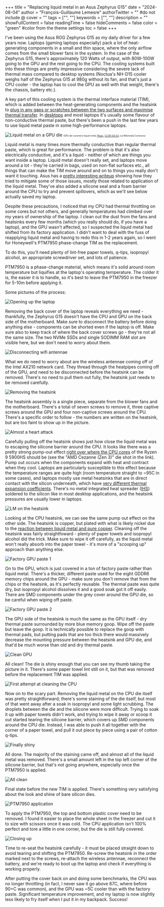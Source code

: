 +++
title = "Replacing liquid metal in an Asus Zephyrus G15"
date = "2024-08-04"
author = "François-Guillaume Lemesre"
authorTwitter = "" #do not include @
cover = ""
tags = ["", ""]
keywords = ["", ""]
description = ""
showFullContent = false
readingTime = false
hideComments = false
color = "green" #color from the theme settings
toc = false
+++

I've been using the Asus ROG Zephyrus G15 as my daily driver for a few years now. Laptops (gaming laptops especially) pack a lot of heat-generating components in a small and thin space, where the only airflow comes from the small blower fans in the system. In the case of the Zephyrus G15, there's approximately 120 Watts of output, with 80W-100W going to the GPU and the rest going to the CPU. The cooling systems built into these things are pretty impressive considering the severe lack of thermal mass compared to desktop systems (Noctua's NH-D15 cooler weighs half of the Zephyrus G15 at 980g without its fan, and that's just a CPU cooler - the laptop has to cool the GPU as well with that weight, there's the chassis, battery etc.).

A key part of this cooling system is the thermal interface material (TIM), which is added between the heat-generating components and the heatsink to [plug in any gaps or scratches between the two surfaces and maximise thermal transfer](https://gamersnexus.net/guides/3346-thermal-paste-application-benchmark-too-much-thermal-paste). In [desktops](https://gamersnexus.net/guides/3346-thermal-paste-application-benchmark-too-much-thermal-paste) and most laptops it's usually some flavour of non-conductive thermal paste, but there's been a push in the last few years to use liquid metal paste in some high-performance laptops. 

![Liquid metal on a GPU die](/images/liquid_metal_photos/GPU_die_covered_in_liquid_metal.jpg)
<span style="font-size:0.5em;">(GPU die covered in liquid metal, <a href="https://commons.wikimedia.org/wiki/File:GPU_die_covered_in_liquid_metal.jpg">Phiarc</a>, <a href="https://creativecommons.org/licenses/by-sa/4.0">CC BY-SA 4.0</a>, via Wikimedia Commons)</span>

Liquid metal is many times more thermally conductive than regular thermal paste, which is great for performance. The problem is that it's also electrically conductive, and it's a liquid - neither of which are things you want inside a laptop. Liquid metal doesn't really set, and laptops move around a lot - they're carried in bags, used on non-flat surfaces etc., all things that can make the TIM move around and on to things you really don't want it touching. Asus has a [pretty interesting writeup](https://rog.asus.com/articles/technologies/patented-process-brings-exotic-liquid-metal-thermal-compound-to-new-rog-gaming-laptops/) showing how they tried to mitigate some of those issues, mostly those related to application of the liquid metal. They've also added a silicone seal and a foam barrier around the CPU to try and prevent spillovers, which as we'll see below actually saved my laptop.

Despite these precautions, I noticed that my CPU had thermal throttling on some cores but not others, and generally temperatures had climbed over my years of ownership of the laptop. I clean out the dust from the fans and heatsinks every few months (which you really should do, if you have a laptop), and the GPU wasn't affected, so I suspected the liquid metal had shifted from its factory application. I didn't want to deal with the fuss of reapplying liquid metal and having to redo this in 1-2 years again, so I went for Honeywell's PTM7950 phase-change TIM as the replacement.

To do this, you'll need plenty of lint-free paper towels, q-tips, isopropyl alcohol, an appropriate screwdriver set, and lots of patience.

PTM7950 is a phase-change material, which means it's solid around room temperature but liquifies at the laptop's operating temperature. The colder it is, the easier it is to handle, so it's best to leave the PTM7950 in the freezer for 5-10m before applying it.

Some pictures of the process:

![Opening up the laptop](/images/liquid_metal_photos/lm_1.jpg)

Removing the back cover of the laptop reveals everything we need - thankfully, the Zephyrus G15 doesn't have the CPU and GPU on the back side of the motherboard. Make sure to disconnect the battery before doing anything else - components can be shorted even if the laptop is off. Make sure also to keep track of where the back cover screws go - they're not all the same size. The two NVMe SSDs and single SODIMM RAM slot are visible here, but we don't need to worry about them.

![Disconnecting wifi antennae](/images/liquid_metal_photos/lm_2.jpg)

What we do need to worry about are the wireless antennae coming off of the Intel AX210 network card. They thread through the heatpipes coming off of the GPU, and need to be disconnected before the heatsink can be removed. There's no need to pull them out fully, the heatsink just needs to be removed carefully.

![Removing the heatsink](/images/liquid_metal_photos/lm_3.jpg)

The heatsink assembly is a single piece, separate from the blower fans and the motherboard. There's a total of seven screws to remove it, three captive screws around the GPU and four non-captive screws around the CPU. There's a specific order to follow - the numbers are written on the heatsink, but are too faint to show up in the picture.

![Almost a heart attack](/images/liquid_metal_photos/lm_4.jpg)

Carefully pulling off the heatsink shows just how close the liquid metal was to escaping the silicone barrier around the CPU. It looks like there was a pretty strong pump-out effect [right over where the CPU cores](https://videocardz.com/newz/amd-ryzen-5000-apu-cezanne-die-render-leaked) of the Ryzen 9 5900HS should be (see the "AMD Cezanne (Zen 3)" die shot in the link). Pump out occurs when the components expand with heat and contract when they cool. Laptops are particularly susceptible to this effect because the temperature ranges are quite high (room temperature straight to ~95C in some cases), and laptops mostly use metal heatsinks that are in direct contact with the silicon underneath, which have [very different thermal expansion coefficients](https://resources.system-analysis.cadence.com/blog/msa2021-the-importance-of-matching-the-cte-of-silicon). There's no metal integrated heat spreader ([IHS](https://www.tomshardware.com/reviews/integrated-heat-spreader-ihs-definition,5747.html)) soldered to the silicon like in most desktop applications, and the heatsink pressures are usually lower in laptops.

![LM on the heatsink](/images/liquid_metal_photos/lm_5.jpg)

Looking at the CPU heatsink, we can see the same pump out effect on the other side. The heatsink is copper, but plated with what is likely nickel due to the [reaction between liquid metal and pure copper](https://gamersnexus.net/guides/3362-how-liquid-metal-affects-copper-nickel-and-aluminum-corrosion-test). Cleaning off the heatsink was fairly straightfoward - plenty of paper towels and isopropyl alcohol did the trick. Make sure to wipe it off carefully, as the liquid metal won't really absorb into the paper towel - it's more of a "scooping up" approach than anything else.

![Factory GPU paste 1](/images/liquid_metal_photos/lm_7.jpg)

On to the GPU, which is just covered in a ton of factory paste rather than liquid metal. There's a thicker, different paste used for the eight GDDR6 memory chips around the GPU - make sure you don't remove that from the chips or the heatsink, as it's perfectly reusable. The thermal paste was quite dry, but isopropyl alcohol dissolves it and a good soak got it off easily. There are SMD components under the grey cover around the GPU die, so be careful when wiping off paste.

![Factory GPU paste 2](/images/liquid_metal_photos/lm_9.jpg)

The GPU side of the heatsink is much the same as the GPU itself - dry thermal paste surrounded by more blue memory goop. Wipe off the paste but leave the goop. It is technically possible to replace the goop with thermal pads, but putting pads that are too thick there would massively decrease the mounting pressure between the heatsink and GPU die, and that'd be much worse than old and dry thermal paste.

![Clean GPU](/images/liquid_metal_photos/lm_8.jpg)

All clean! The die is shiny enough that you can see my thumb taking the picture in it. There's some paper towel lint still on it, but that was removed before the replacement TIM was applied.

![First attempt at cleaning the CPU](/images/liquid_metal_photos/lm_10.jpg)

Now on to the scary part. Removing the liquid metal on the CPU die itself was pretty straightforward; there's some staining of the die itself, but most of that went away after a soak in isopropyl and some light scrubbing. The droplets between the die and the silicone were more difficult. Trying to soak it up with paper towels didn't work, and trying to wipe it away or scoop it out started tearing the silicone barrier, which covers up SMD components around the CPU die. Instead, I was able to push it all together with the corner of a paper towel, and pull it out piece by piece using a pair of cotton q-tips.

![Finally shiny](/images/liquid_metal_photos/lm_11.jpg)

All done. The majority of the staining came off, and almost all of the liquid metal was removed. There's a small amount left in the top left corner of the silicone barrier, but that's not going anywhere, especially once the PTM7950 is applied.

![All clean](/images/liquid_metal_photos/lm_13.jpg)

Final state before the new TIM is applied. There's something very satisfying about the look and shine of bare silicon dies.

![PTM7950 application](/images/liquid_metal_photos/lm_14.jpg)

To apply the PTM7950, the top and bottom plastic cover need to be removed. I found it easier to place the whole sheet in the freezer and cut it to size with scissors once it was cold. The CPU application isn't 100% perfect and tore a little in one corner, but the die is still fully covered.

![Closing up](/images/liquid_metal_photos/lm_15.jpg)

Time to re-seat the heatsink carefully - it must be placed straight down to avoid tearing and shifting the PTM7950. Re-screw the heatsink in the order marked next to the screws, re-attach the wireless antennae, reconnect the battery, and we're ready to boot up the laptop and check if everything is working properly.

After putting the cover back on and doing some benchmarks, the CPU was no longer throttling (in fact, I never saw it go above 87C, where before 90+C was common), and the GPU was ~5C cooler than with the factory paste. Significant temperature improvement, and my laptop is now slightly less likely to fry itself when I put it in my backpack. Success!
